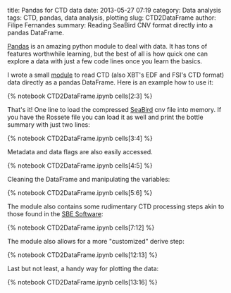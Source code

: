 title: Pandas for CTD data
date:  2013-05-27 07:19
category: Data analysis
tags: CTD, pandas, data analysis, plotting
slug: CTD2DataFrame
author: Filipe Fernandes
summary: Reading SeaBird CNV format directly into a pandas DataFrame.

[Pandas](http://pandas.pydata.org/) is an amazing python module to deal with
data.  It has tons of features worthwhile learning, but the best of all is how
quick one can explore a data with just a few code lines once you learn the
basics.

I wrote a small [module](http://code.google.com/p/python-oceans/source/browse/oceans/ctd/ctd.py#619)
to read CTD (also XBT's EDF and FSI's CTD format) data directly as a pandas
DataFrame.  Here is an example how to use it:

{% notebook CTD2DataFrame.ipynb cells[2:3] %}

That's it! One line to load the compressed [SeaBird](http://www.seabird.com/software/SBEDataProcforWindows.htm) cnv file into
memory.  If you have the Rossete file you can load it as well and print the
bottle summary with just two lines:

{% notebook CTD2DataFrame.ipynb cells[3:4] %}

Metadata and data flags are also easily accessed.

{% notebook CTD2DataFrame.ipynb cells[4:5] %}

Cleaning the DataFrame and manipulating the variables:

{% notebook CTD2DataFrame.ipynb cells[5:6] %}

The module also contains some rudimentary CTD processing steps akin to those
found in the [SBE Software](ftp://ftp.halcyon.com/pub/seabird/OUT/SeasoftV2/SBEDataProcessing/):

{% notebook CTD2DataFrame.ipynb cells[7:12] %}

The module also allows for a more "customized" derive step:

{% notebook CTD2DataFrame.ipynb cells[12:13] %}

Last but not least, a handy way for plotting the data:

{% notebook CTD2DataFrame.ipynb cells[13:16] %}
